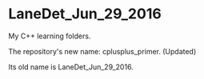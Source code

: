 # LaneDet_Jun_29_2016

My C++ learning folders.

The repository's new name: cplusplus_primer.
(Updated)

Its old name is LaneDet_Jun_29_2016.

